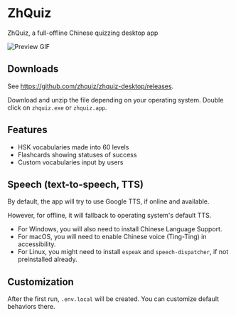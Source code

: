 # ZhQuiz

ZhQuiz, a full-offline Chinese quizzing desktop app

![Preview GIF](https://github.com/zhquiz/zhquiz/raw/master/docs/preview.gif)

## Downloads

See <https://github.com/zhquiz/zhquiz-desktop/releases>.

Download and unzip the file depending on your operating system. Double click on `zhquiz.exe` or `zhquiz.app`.

## Features

- HSK vocabularies made into 60 levels
- Flashcards showing statuses of success
- Custom vocabularies input by users

## Speech (text-to-speech, TTS)

By default, the app will try to use Google TTS, if online and available.

However, for offline, it will fallback to operating system's default TTS.

- For Windows, you will also need to install Chinese Language Support.
- For macOS, you will need to enable Chinese voice (Ting-Ting) in accessibility.
- For Linux, you might need to install `espeak` and `speech-dispatcher`, if not preinstalled already.

## Customization

After the first run, `.env.local` will be created. You can customize default behaviors there.
